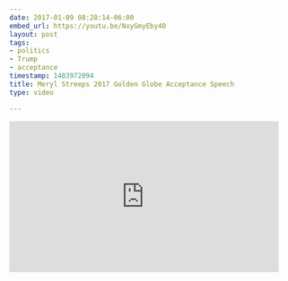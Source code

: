 ```yaml
---
date: 2017-01-09 08:28:14-06:00
embed_url: https://youtu.be/NxyGmyEby40
layout: post
tags:
- politics
- Trump
- acceptance
timestamp: 1483972094
title: Meryl Streeps 2017 Golden Globe Acceptance Speech
type: video

---
```

<iframe width="480" height="270" src="https://www.youtube.com/embed/NxyGmyEby40?feature=oembed" frameborder="0" allowfullscreen></iframe>

